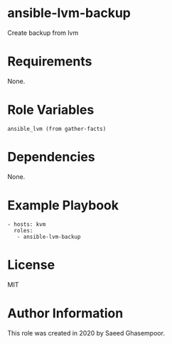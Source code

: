 # ansible-lvm-backup
Create backup from lvm
# Requirements
None.

# Role Variables
`ansible_lvm (from gather-facts)`

# Dependencies
None.


# Example Playbook
```
- hosts: kvm
  roles:
   - ansible-lvm-backup
```
# License
MIT

# Author Information
This role was created in 2020 by Saeed Ghasempoor.
